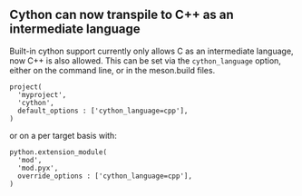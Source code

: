 ## Cython can now transpile to C++ as an intermediate language

Built-in cython support currently only allows C as an intermediate language, now
C++ is also allowed. This can be set via the `cython_language` option, either on
the command line, or in the meson.build files.

```meson
project(
  'myproject',
  'cython',
  default_options : ['cython_language=cpp'],
)
```

or on a per target basis with:
```meson
python.extension_module(
  'mod',
  'mod.pyx',
  override_options : ['cython_language=cpp'],
)
```
